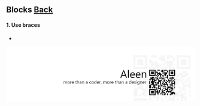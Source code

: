 ## Blocks [**Back**](./../README.md)

#### 1. Use braces

- 

<a href="http://aleen42.github.io/" target="_blank" ><img src="./../pic/tail.gif"></a>